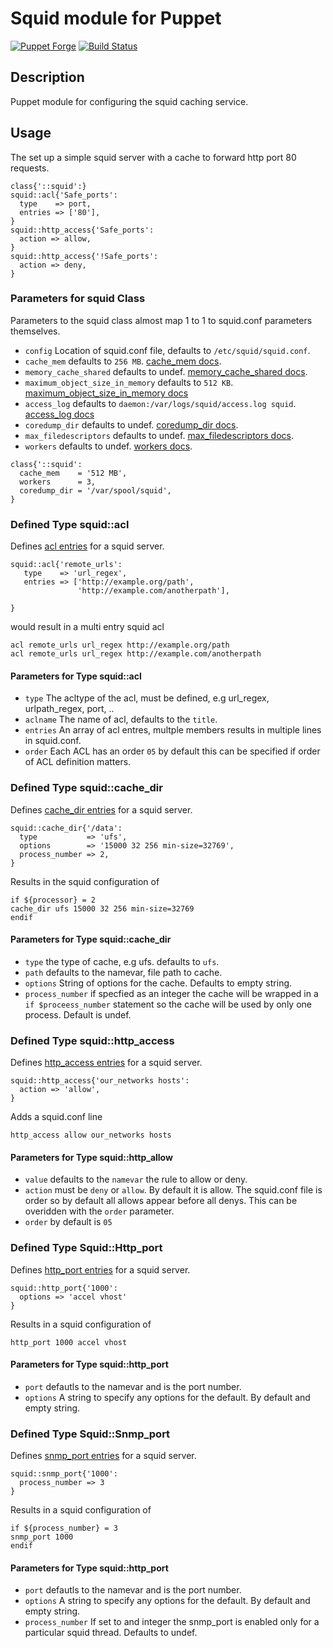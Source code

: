 Squid module for Puppet
========================

[![Puppet Forge](http://img.shields.io/puppetforge/v/puppet/squid.svg)](https://forge.puppetlabs.com/puppet/squid)
[![Build Status](https://travis-ci.org/voxpupuli/puppet-squid.svg?branch=master)](https://travis-ci.org/voxpupuli/puppet-squid)


Description
-----------

Puppet module for configuring the squid caching service.

Usage
-----

The set up a simple squid server with a cache to forward
http port 80 requests.

```puppet
class{'::squid':}
squid::acl{'Safe_ports':
  type    => port,
  entries => ['80'],
}
squid::http_access{'Safe_ports':
  action => allow,
}
squid::http_access{'!Safe_ports':
  action => deny,
}
```

### Parameters for squid Class
Parameters to the squid class almost map 1 to 1 to squid.conf parameters themselves.

* `config` Location of squid.conf file, defaults to `/etc/squid/squid.conf`.
* `cache_mem` defaults to `256 MB`. [cache_mem docs](http://www.squid-cache.org/Doc/config/cache_mem/).
* `memory_cache_shared` defaults to undef. [memory_cache_shared docs](http://www.squid-cache.org/Doc/config/memory_cache_shared/).
* `maximum_object_size_in_memory` defaults to `512 KB`. [maximum_object_size_in_memory docs](http://www.squid-cache.org/Doc/config/maximum_object_size_in_memory/)
* `access_log` defaults to `daemon:/var/logs/squid/access.log squid`. [access_log docs](http://www.squid-cache.org/Doc/config/access_log/)
* `coredump_dir` defaults to undef. [coredump_dir docs](http://www.squid-cache.org/Doc/config/coredump_dir/).
* `max_filedescriptors` defaults to undef. [max_filedescriptors docs](http://www.squid-cache.org/Doc/config/max_filedescriptors/).
* `workers` defaults to undef. [workers docs](http://www.squid-cache.org/Doc/config/workers/).

```puppet
class{'::squid':
  cache_mem    = '512 MB',
  workers      = 3,
  coredump_dir = '/var/spool/squid',
}
```

### Defined Type squid::acl
Defines [acl entries](http://www.squid-cache.org/Doc/config/acl/) for a squid server.

```puppet
squid::acl{'remote_urls':
   type    => 'url_regex',
   entries => ['http://example.org/path',
               'http://example.com/anotherpath'],

}
```

would result in a multi entry squid acl

```
acl remote_urls url_regex http://example.org/path
acl remote_urls url_regex http://example.com/anotherpath
```

#### Parameters for  Type squid::acl
* `type` The acltype of the acl, must be defined, e.g url_regex, urlpath_regex, port, ..
* `aclname` The name of acl, defaults to the `title`.
* `entries` An array of acl entres, multple members results in multiple lines in squid.conf.
* `order` Each ACL has an order `05` by default this can be specified if order of ACL definition matters.


### Defined Type squid::cache\_dir
Defines [cache_dir entries](http://www.squid-cache.org/Doc/config/cache_dir/) for a squid server.

```puppet
squid::cache_dir{'/data':
  type           => 'ufs',
  options        => '15000 32 256 min-size=32769',
  process_number => 2,
}
```

Results in the squid configuration of

```
if ${processor} = 2
cache_dir ufs 15000 32 256 min-size=32769
endif
```

#### Parameters for Type squid::cache\_dir
* `type` the type of cache, e.g ufs. defaults to `ufs`.
* `path` defaults to the namevar, file path to  cache.
* `options` String of options for the cache. Defaults to empty string.
* `process_number` if specfied as an integer the cache will be wrapped
  in a `if $proceess_number` statement so the cache will be used by only
  one process. Default is undef.



### Defined Type squid::http\_access
Defines [http_access entries](http://www.squid-cache.org/Doc/config/http_access/) for a squid server.

```puppet
squid::http_access{'our_networks hosts':
  action => 'allow',
}
```

Adds a squid.conf line 

```
http_access allow our_networks hosts
```

#### Parameters for Type squid::http\_allow
* `value` defaults to the `namevar` the rule to allow or deny.
* `action` must be `deny` or `allow`. By default it is allow. The squid.conf file is order so by default
   all allows appear before all denys. This can be overidden with the `order` parameter.
* `order` by default is `05`

### Defined Type Squid::Http\_port
Defines [http_port entries](http://www.squid-cache.org/Doc/config/http_port/) for a squid server.

```puppet
squid::http_port{'1000':
  options => 'accel vhost'
}
```

Results in a squid configuration of

```
http_port 1000 accel vhost
```

#### Parameters for Type squid::http\_port
* `port` defautls to the namevar and is the port number.
* `options` A string to specify any options for the default. By default and empty string.

### Defined Type Squid::Snmp\_port
Defines [snmp_port entries](http://www.squid-cache.org/Doc/config/snmp_port/) for a squid server.

```puppet
squid::snmp_port{'1000':
  process_number => 3
}
```

Results in a squid configuration of

```
if ${process_number} = 3
snmp_port 1000
endif
```

#### Parameters for Type squid::http\_port
* `port` defautls to the namevar and is the port number.
* `options` A string to specify any options for the default. By default and empty string.
* `process_number` If set to and integer the snmp\_port is enabled only for
   a particular squid thread. Defaults to undef.


